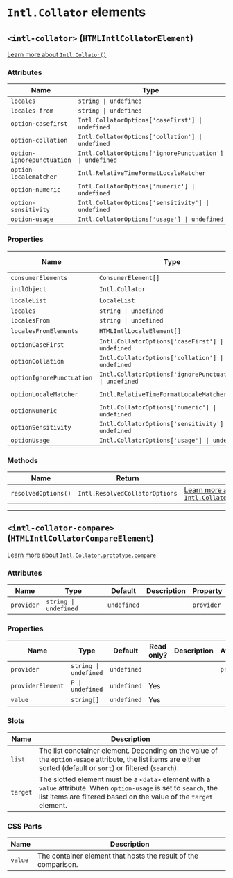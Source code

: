# `Intl.Collator` elements

## `<intl-collator>` (`HTMLIntlCollatorElement`)

[Learn more about `Intl.Collator()`](http://developer.mozilla.org/en-US/docs/Web/JavaScript/Reference/Global_Objects/Intl/Collator/Collator)

### Attributes

| Name                       | Type                                                     | Default      | Description | Property                  |
| -------------------------- | -------------------------------------------------------- | ------------ | ----------- | ------------------------- |
| `locales`                  | `string \| undefined`                                    | `undefined`  |             | `locales`                 |
| `locales-from`             | `string \| undefined`                                    | `undefined`  |             | `localesFrom`             |
| `option-casefirst`         | `Intl.CollatorOptions['caseFirst'] \| undefined`         | `undefined`  |             | `optionCaseFirst`         |
| `option-collation`         | `Intl.CollatorOptions['collation'] \| undefined`         | `undefined`  |             | `optionCollation`         |
| `option-ignorepunctuation` | `Intl.CollatorOptions['ignorePunctuation'] \| undefined` | `undefined`  |             | `optionIgnorePunctuation` |
| `option-localematcher`     | `Intl.RelativeTimeFormatLocaleMatcher`                   | `'best fit'` |             | `optionLocaleMatcher`     |
| `option-numeric`           | `Intl.CollatorOptions['numeric'] \| undefined`           | `undefined`  |             | `optionNumeric`           |
| `option-sensitivity`       | `Intl.CollatorOptions['sensitivity'] \| undefined`       | `undefined`  |             | `optionSensitivity`       |
| `option-usage`             | `Intl.CollatorOptions['usage'] \| undefined`             | `undefined`  |             | `optionUsage`             |

### Properties

| Name                      | Type                                                     | Default      | Read only? | Description | Attribute                  |
| ------------------------- | -------------------------------------------------------- | ------------ | ---------- | ----------- | -------------------------- |
| `consumerElements`        | `ConsumerElement[]`                                      | `undefined`  | Yes        |             |                            |
| `intlObject`              | `Intl.Collator`                                          | `undefined`  | Yes        |             |                            |
| `localeList`              | `LocaleList`                                             | `undefined`  | Yes        |             |                            |
| `locales`                 | `string \| undefined`                                    | `undefined`  |            |             | `locales`                  |
| `localesFrom`             | `string \| undefined`                                    | `undefined`  |            |             | `locales-from`             |
| `localesFromElements`     | `HTMLIntlLocaleElement[]`                                | `undefined`  | Yes        |             |                            |
| `optionCaseFirst`         | `Intl.CollatorOptions['caseFirst'] \| undefined`         | `undefined`  |            |             | `option-casefirst`         |
| `optionCollation`         | `Intl.CollatorOptions['collation'] \| undefined`         | `undefined`  |            |             | `option-collation`         |
| `optionIgnorePunctuation` | `Intl.CollatorOptions['ignorePunctuation'] \| undefined` | `undefined`  |            |             | `option-ignorepunctuation` |
| `optionLocaleMatcher`     | `Intl.RelativeTimeFormatLocaleMatcher`                   | `'best fit'` |            |             | `option-localematcher`     |
| `optionNumeric`           | `Intl.CollatorOptions['numeric'] \| undefined`           | `undefined`  |            |             | `option-numeric`           |
| `optionSensitivity`       | `Intl.CollatorOptions['sensitivity'] \| undefined`       | `undefined`  |            |             | `option-sensitivity`       |
| `optionUsage`             | `Intl.CollatorOptions['usage'] \| undefined`             | `undefined`  |            |             | `option-usage`             |

### Methods

| Name                | Return                         | Description                                                                                                                                                                   |
| ------------------- | ------------------------------ | ----------------------------------------------------------------------------------------------------------------------------------------------------------------------------- |
| `resolvedOptions()` | `Intl.ResolvedCollatorOptions` | [Learn more about `Intl.Collator.prototype.resolvedOptions()`](http://developer.mozilla.org/en-US/docs/Web/JavaScript/Reference/Global_Objects/Intl/Collator/resolvedOptions) |

***

## `<intl-collator-compare>` (`HTMLIntlCollatorCompareElement`)

[Learn more about `Intl.Collator.prototype.compare`](http://developer.mozilla.org/en-US/docs/Web/JavaScript/Reference/Global_Objects/Intl/Collator/compare)

### Attributes

| Name       | Type                  | Default     | Description | Property   |
| ---------- | --------------------- | ----------- | ----------- | ---------- |
| `provider` | `string \| undefined` | `undefined` |             | `provider` |

### Properties

| Name              | Type                  | Default     | Read only? | Description | Attribute  |
| ----------------- | --------------------- | ----------- | ---------- | ----------- | ---------- |
| `provider`        | `string \| undefined` | `undefined` |            |             | `provider` |
| `providerElement` | `P \| undefined`      | `undefined` | Yes        |             |            |
| `value`           | `string[]`            | `undefined` | Yes        |             |            |

### Slots

| Name     | Description                                                                                                                                                                              |
| -------- | ---------------------------------------------------------------------------------------------------------------------------------------------------------------------------------------- |
| `list`   | The list conotainer element. Depending on the value of the `option-usage` attribute, the list items are either sorted (default or `sort`) or filtered (`search`).                        |
| `target` | The slotted element must be a `<data>` element with a `value` attribute. When `option-usage` is set to `search`, the list items are filtered based on the value of the `target` element. |

### CSS Parts

| Name    | Description                                                    |
| ------- | -------------------------------------------------------------- |
| `value` | The container element that hosts the result of the comparison. |

